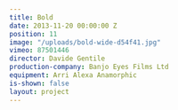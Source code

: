 ```yaml
---
title: Bold
date: 2013-11-20 00:00:00 Z
position: 11
image: "/uploads/bold-wide-d54f41.jpg"
vimeo: 87501446
director: Davide Gentile
production-company: Banjo Eyes Films Ltd
equipment: Arri Alexa Anamorphic
is-shown: false
layout: project
---
```


